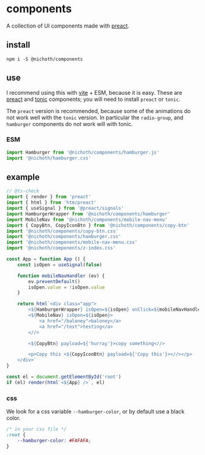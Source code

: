 # components
A collection of UI components made with [preact](https://www.npmjs.com/package/preact).


## install
```
npm i -S @nichoth/components
```


## use
I recommend using this with [vite](https://www.npmjs.com/package/vite) + ESM, because it is easy. These are [preact](https://www.npmjs.com/package/preact) and [tonic](https://tonicframework.dev/) components; you will need to install `preact` or `tonic`.

The `preact` version is recommended, because some of the animations do not work well with the `tonic` version. In particular the `radio-group`, and `hamburger` components do not work will with tonic.


### ESM
```js
import Hamburger from '@nichoth/components/hamburger.js'
import '@nichoth/hamburger.css'
```

## example
```js
// @ts-check
import { render } from 'preact'
import { html } from 'htm/preact'
import { useSignal } from '@preact/signals'
import HamburgerWrapper from '@nichoth/components/hamburger'
import MobileNav from '@nichoth/components/mobile-nav-menu'
import { CopyBtn, CopyIconBtn } from '@nichoth/components/copy-btn'
import '@nichoth/components/copy-btn.css'
import '@nichoth/components/hamburger.css'
import '@nichoth/components/mobile-nav-menu.css'
import '@nichoth/components/z-index.css'

const App = function App () {
    const isOpen = useSignal(false)

    function mobileNavHandler (ev) {
        ev.preventDefault()
        isOpen.value = !isOpen.value
    }

    return html`<div class="app">
        <${HamburgerWrapper} isOpen=${isOpen} onClick=${mobileNavHandler} />
        <${MobileNav} isOpen=${isOpen}>
            <a href="/baloney">baloney</a>
            <a href="/test">testing</a>
        <//>

        <${CopyBtn} payload=${'hurray'}>copy something<//>

        <p>Copy this <${CopyIconBtn} payload=${'Copy this'}><//></p>
    </div>`
}

const el = document.getElementById('root')
if (el) render(html`<${App} />`, el)
```

### css
We look for a css variable `--hamburger-color`, or by default use a black color.

```css
/* in your css file */
:root {
    --hamburger-color: #FAFAFA;
}
```
